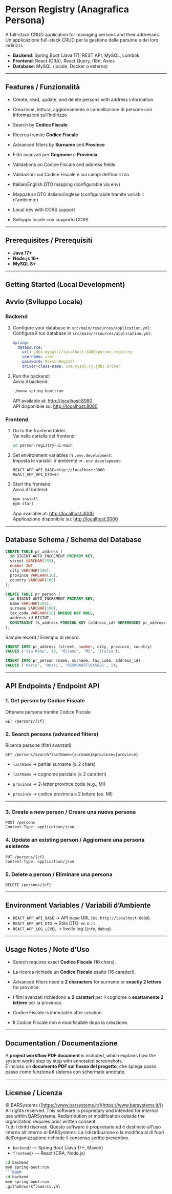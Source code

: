# Person Registry (Anagrafica Persona)

A full-stack CRUD application for managing persons and their addresses.  
Un'applicazione full-stack CRUD per la gestione delle persone e dei loro indirizzi.  

- **Backend**: Spring Boot (Java 17), REST API, MySQL, Lombok  
- **Frontend**: React (CRA), React Query, i18n, Axios  
- **Database**: MySQL (locale, Docker o esterno)  

---

## Features / Funzionalità

- Create, read, update, and delete persons with address information  
- Creazione, lettura, aggiornamento e cancellazione di persone con informazioni sull'indirizzo  

- Search by **Codice Fiscale**  
- Ricerca tramite **Codice Fiscale**  

- Advanced filters by **Surname** and **Province**  
- Filtri avanzati per **Cognome** e **Provincia**  

- Validations on Codice Fiscale and address fields  
- Validazioni sul Codice Fiscale e sui campi dell'indirizzo  

- Italian/English DTO mapping (configurable via env)  
- Mappatura DTO italiano/inglese (configurabile tramite variabili d'ambiente)  

- Local dev with CORS support  
- Sviluppo locale con supporto CORS  

---

## Prerequisites / Prerequisiti

- **Java 17+**  
- **Node.js 16+**  
- **MySQL 8+**  

---

## Getting Started (Local Development)  
## Avvio (Sviluppo Locale)

### Backend
1. Configure your database in `src/main/resources/application.yml`:  
   Configura il tuo database in `src/main/resources/application.yml`:  

   ```yaml
   spring:
     datasource:
       url: jdbc:mysql://localhost:3306/person_registry
       username: user
       password: PersonReg123!
       driver-class-name: com.mysql.cj.jdbc.Driver
   ```

2. Run the backend:  
   Avvia il backend:  
   ```bash
   ./mvnw spring-boot:run
   ```
   API available at: [http://localhost:8080](http://localhost:8080)  
   API disponibile su: [http://localhost:8080](http://localhost:8080)  

### Frontend
1. Go to the frontend folder:  
   Vai nella cartella del frontend:  
   ```bash
   cd person-registry-ui-main
   ```

2. Set environment variables in `.env.development`:  
   Imposta le variabili d'ambiente in `.env.development`:  
   ```env
   REACT_APP_API_BASE=http://localhost:8080
   REACT_APP_API_DTO=en
   ```

3. Start the frontend:  
   Avvia il frontend:  
   ```bash
   npm install
   npm start
   ```
   App available at: [http://localhost:3000](http://localhost:3000)  
   Applicazione disponibile su: [http://localhost:3000](http://localhost:3000)  

---

## Database Schema / Schema del Database

```sql
CREATE TABLE pr_address (
  id BIGINT AUTO_INCREMENT PRIMARY KEY,
  street VARCHAR(255),
  number INT,
  city VARCHAR(100),
  province VARCHAR(10),
  country VARCHAR(100)
);

CREATE TABLE pr_person (
  id BIGINT AUTO_INCREMENT PRIMARY KEY,
  name VARCHAR(100),
  surname VARCHAR(100),
  tax_code VARCHAR(16) UNIQUE NOT NULL,
  address_id BIGINT,
  CONSTRAINT fk_address FOREIGN KEY (address_id) REFERENCES pr_address(id)
);
```

Sample record / Esempio di record:
```sql
INSERT INTO pr_address (street, number, city, province, country)
VALUES ('Via Roma', 10, 'Milano', 'MI', 'Italia');

INSERT INTO pr_person (name, surname, tax_code, address_id)
VALUES ('Mario', 'Rossi', 'RSSMRA85T10A562S', 1);
```

---

## API Endpoints / Endpoint API

### 1. Get person by Codice Fiscale  
Ottenere persona tramite Codice Fiscale
```http
GET /persons/{cf}
```

### 2. Search persons (advanced filters)  
Ricerca persone (filtri avanzati)
```http
GET /persons/search?lastName={surname}&province={province}
```

- `lastName` → partial surname (≥ 2 chars)  
- `lastName` → cognome parziale (≥ 2 caratteri)  

- `province` → 2-letter province code (e.g., MI)  
- `province` → codice provincia a 2 lettere (es. MI)  

---

### 3. Create a new person / Creare una nuova persona
```http
POST /persons
Content-Type: application/json
```

### 4. Update an existing person / Aggiornare una persona esistente
```http
PUT /persons/{cf}
Content-Type: application/json
```

### 5. Delete a person / Eliminare una persona
```http
DELETE /persons/{cf}
```

---

## Environment Variables / Variabili d’Ambiente

- `REACT_APP_API_BASE` → API base URL (es. `http://localhost:8080`).  
- `REACT_APP_API_DTO` → Stile DTO: `en` o `it`.  
- `REACT_APP_LOG_LEVEL` → livello log (`info`, `debug`).  

---

## Usage Notes / Note d’Uso

- Search requires exact **Codice Fiscale** (16 chars).  
- La ricerca richiede un **Codice Fiscale** esatto (16 caratteri).  

- Advanced filters need **≥ 2 characters** for surname or **exactly 2 letters** for province.  
- I filtri avanzati richiedono **≥ 2 caratteri** per il cognome o **esattamente 2 lettere** per la provincia.  

- Codice Fiscale is immutable after creation.  
- Il Codice Fiscale non è modificabile dopo la creazione.  

---

## Documentation / Documentazione

A **project workflow PDF document** is included, which explains how the system works step by step with annotated screenshots.  
È incluso un **documento PDF sul flusso del progetto**, che spiega passo passo come funziona il sistema con schermate annotate.  

---

## License / Licenza

© BARSystems ([https://www.barsystems.it/](https://www.barsystems.it/))  
All rights reserved. This software is proprietary and intended for internal use within BARSystems. Redistribution or modification outside the organization requires prior written consent.  
Tutti i diritti riservati. Questo software è proprietario ed è destinato all'uso interno all'interno di BARSystems. La ridistribuzione o la modifica al di fuori dell'organizzazione richiede il consenso scritto preventivo.
- `backend/` — Spring Boot (Java 17+, Maven)
- `frontend/` — React (CRA, Node.js)
```bash
cd backend
mvn spring-boot:run
```bash
cd backend
mvn spring-boot:run
.github/workflows/ci.yml
